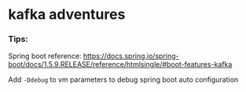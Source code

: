 # kafka adventures


### Tips: 

Spring boot reference: https://docs.spring.io/spring-boot/docs/1.5.9.RELEASE/reference/htmlsingle/#boot-features-kafka 

Add ``-Ddebug`` to vm parameters to debug spring boot auto configuration